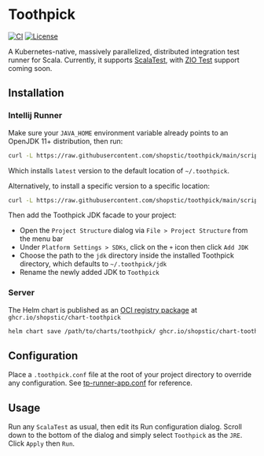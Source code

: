 # Toothpick

[![CI](https://github.com/shopstic/toothpick/actions/workflows/dev.yaml/badge.svg)](https://github.com/shopstic/toothpick/actions) [![License](https://img.shields.io/badge/License-Apache%202.0-blue.svg)](https://github.com/shopstic/toothpick/blob/main/LICENSE)

A Kubernetes-native, massively parallelized, distributed integration test runner for Scala. Currently, it supports [ScalaTest](https://www.scalatest.org/), with [ZIO Test](https://zio.dev/docs/usecases/usecases_testing) support coming soon.

## Installation

### Intellij Runner

Make sure your `JAVA_HOME` environment variable already points to an OpenJDK 11+ distribution, then run:

```bash
curl -L https://raw.githubusercontent.com/shopstic/toothpick/main/scripts/install.sh | bash
```

Which installs `latest` version to the default location of `~/.toothpick`.

Alternatively, to install a specific version to a specific location:

```bash
curl -L https://raw.githubusercontent.com/shopstic/toothpick/main/scripts/install.sh | bash -s VERSION LOCATION
```

Then add the Toothpick JDK facade to your project:

- Open the `Project Structure` dialog via `File > Project Structure` from the menu bar
- Under `Platform Settings > SDKs`, click on the `+` icon then click `Add JDK`
- Choose the path to the `jdk` directory inside the installed Toothpick directory, which defaults to `~/.toothpick/jdk`
- Rename the newly added JDK to `Toothpick`

### Server

The Helm chart is published as an [OCI registry package](https://helm.sh/docs/topics/registries/) at `ghcr.io/shopstic/chart-toothpick`

```bash
helm chart save /path/to/charts/toothpick/ ghcr.io/shopstic/chart-toothpick:"${COMMIT_HASH}"
```

## Configuration

Place a `.toothpick.conf` file at the root of your project directory to override any configuration. See [tp-runner-app.conf](./toothpick-runner/src/main/resources/dev/toothpick/app/tp-runner-app.conf) for reference.

## Usage

Run any `ScalaTest` as usual, then edit its Run configuration dialog. Scroll down to the bottom of the dialog and simply select `Toothpick` as the `JRE`. Click `Apply` then `Run`.
